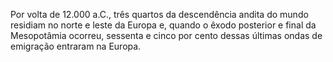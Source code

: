 ﻿Por volta de 12.000 a.C., três quartos da descendência andita do mundo residiam no norte e leste da Europa e, quando o êxodo posterior e final da Mesopotâmia ocorreu, sessenta e cinco por cento dessas últimas ondas de emigração entraram na Europa.